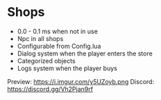 # Shops

- 0.0 - 0.1 ms when not in use
- Npc in all shops
- Configurable from Config.lua
- Dialog system when the player enters the store
- Categorized objects
- Logs system when the player buys

Preview: https://i.imgur.com/y5UZoyb.png
Discord:  https://discord.gg/Vh2Pjan9rf
